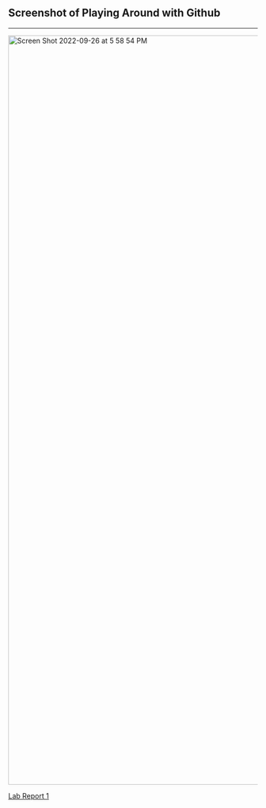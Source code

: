 ## Screenshot of Playing Around with Github 
---
<img width="1512" alt="Screen Shot 2022-09-26 at 5 58 54 PM" src="https://user-images.githubusercontent.com/114449002/192407132-60bfe70d-6fb4-4b56-b105-3935d10fcf0d.png">

[Lab Report 1](https://bec002.github.io/cse15l-lab-reports/)
